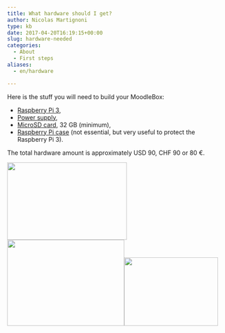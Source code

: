 ```yaml
---
title: What hardware should I get?
author: Nicolas Martignoni
type: kb
date: 2017-04-20T16:19:15+00:00
slug: hardware-needed
categories:
  - About
  - First steps
aliases:
  - en/hardware

---
```

Here is the stuff you will need to build your MoodleBox:

  * <a href="https://www.raspberrypi.org/products/raspberry-pi-3-model-b/" target="_blank" rel="noopener">Raspberry Pi 3</a>,
  * <a href="https://www.raspberrypi.org/products/universal-power-supply/" target="_blank" rel="noopener">Power supply</a>,
  * <a href="http://thewirecutter.com/reviews/best-microsd-card/" target="_blank" rel="noopener">MicroSD card</a>, 32 GB (minimum),
  * <a href="https://www.raspberrypi.org/products/raspberry-pi-3-case/" target="_blank" rel="noopener">Raspberry Pi case</a> (not essential, but very useful to protect the Raspberry Pi 3).

The total hardware amount is approximately USD 90, CHF 90 or 80 €.

<img class="alignnone wp-image-178" src="https://moodlebox.net/en/wp-content/uploads/sites/3/2016/09/rpi3.png" sizes="(max-width: 278px) 100vw, 278px" srcset="https://moodlebox.net/en/wp-content/uploads/sites/3/2016/09/rpi3.png 431w, https://moodlebox.net/en/wp-content/uploads/sites/3/2016/09/rpi3-300x194.png 300w" width="278" height="180" /><img class="alignnone wp-image-182" src="https://moodlebox.net/en/wp-content/uploads/sites/3/2016/09/alim-rpi3.png" sizes="(max-width: 272px) 100vw, 272px" srcset="https://moodlebox.net/en/wp-content/uploads/sites/3/2016/09/alim-rpi3.png 393w, https://moodlebox.net/en/wp-content/uploads/sites/3/2016/09/alim-rpi3-300x221.png 300w" width="272" height="200" /><img class="alignnone wp-image-181" src="https://moodlebox.net/en/wp-content/uploads/sites/3/2016/09/boitier-rpi.png" sizes="(max-width: 218px) 100vw, 218px" srcset="https://moodlebox.net/en/wp-content/uploads/sites/3/2016/09/boitier-rpi.png 427w, https://moodlebox.net/en/wp-content/uploads/sites/3/2016/09/boitier-rpi-300x219.png 300w" width="218" height="159" />
